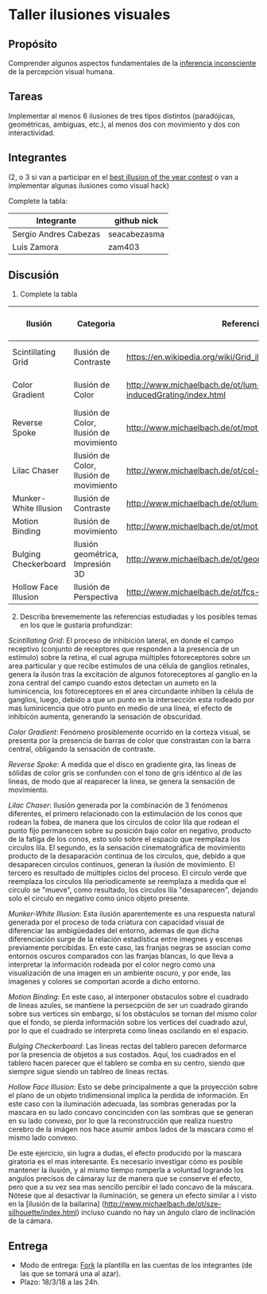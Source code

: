 # Taller ilusiones visuales

## Propósito

Comprender algunos aspectos fundamentales de la [inferencia inconsciente](https://github.com/VisualComputing/Cognitive) de la percepción visual humana.

## Tareas

Implementar al menos 6 ilusiones de tres tipos distintos (paradójicas, geométricas, ambiguas, etc.), al menos dos con movimiento y dos con interactividad.

## Integrantes
(2, o 3 si van a participar en el [best illusion of the year contest](illusionoftheyear.com) o van a implementar algunas ilusiones como visual hack)

Complete la tabla:

| Integrante           | github nick |
|----------------------|-------------|
| Sergio Andres Cabezas|seacabezasma |
| Luis Zamora		   |zam403		 |

## Discusión

1. Complete la tabla

| Ilusión 		        | Categoria      	                    | Referencia                                                | Tipo de interactividad (si aplica) | URL código base (si aplica)               |
|-----------------------|---------------------------------------|-----------------------------------------------------------|------------------------------------|-------------------------------------------|
|Scintillating Grid     |Ilusión de Contraste                   |https://en.wikipedia.org/wiki/Grid_illusion                |(Aplica para todas) Pulse "a" para  |https://www.openprocessing.org/sketch/26605|
|Color Gradient         |Ilusión de Color                       |http://www.michaelbach.de/ot/lum-inducedGrating/index.html |activar o desactivar la ilusión.    |
|Reverse Spoke	        |Ilusión de Color, Ilusión de movimiento|http://www.michaelbach.de/ot/mot-spokes/index.html         |Pulse "espacio" para rotar entre las|                                           |
|Lilac Chaser           |Ilusión de Color, Ilusión de movimiento|http://www.michaelbach.de/ot/col-lilacChaser/index.html    |ilusiones                           |                                           |
|Munker-White Illusion  |Ilusión de Contraste                   |http://www.michaelbach.de/ot/lum-white/index.html          |                                    |                                           |
|Motion Binding         |Ilusión de movimiento                  |http://www.michaelbach.de/ot/mot-motionBinding/index.html  |                                    |                                           |
|Bulging Checkerboard   |Ilusión geométrica, Impresión 3D       |http://www.michaelbach.de/ot/geom_KitaokaBulge/index.html  |                                    |                                           |
|Hollow Face Illusion   |Ilusión de Perspectiva                 |http://www.michaelbach.de/ot/fcs-hollowFace/index.html     |                                    |                                           |

2. Describa brevememente las referencias estudiadas y los posibles temas en los que le gustaría profundizar:

_Scintillating Grid_: El proceso de inhibición lateral, en donde el campo receptivo (conjunto de receptores que responden a la presencia de un estímulo) sobre la retina,
el cual agrupa múltiples fotoreceptores sobre un area particular y que recibe estímulos de una célula de ganglios retinales, genera la ilusón tras la excitación de 
algunos fotoreceptores al ganglio en la zona central del campo cuando estos detectan un aumeto en la luminicencia, los fotoreceptores en el area circundante inhiben 
la célula de ganglios, luego, debido a que un punto en la intersección esta rodeado por mas luminicencia que otro punto en medio de una línea, el efecto de inhibicón 
aumenta, generando la sensación de obscuridad.

_Color Gradient_: Fenómeno prosiblemente ocurrido en la corteza visual, se presenta por la presencia de barras de color que constrastan con la barra central, obligando 
la sensación de contraste.

_Reverse Spoke_: A medida que el disco en gradiente gira, las lineas de sólidas de color gris se confunden con el tono de gris idéntico al de las lineas, de modo 
que al reaparecer la linea, se genera la sensación de movimiento.

_Lilac Chaser_: Ilusión generada por la combinación de 3 fenómenos diferentes, el primero relacionado con la estimulación de los conos que rodean la fobea, de manera
que los círculos de color lila que rodean el punto fijo permanecen sobre su posición bajo color en negativo, producto de la fatiga de los conos, esto solo sobre 
el espacio que reemplaza los circulos lila. El segundo, es la sensación cinematográfica de movimiento producto de la desaparación continua de los circulos, que, 
debido a que desaparecen circulos continuos, generan la ilusión de movimiento. El tercero es resultado de múltiples ciclos del proceso. El circulo verde que 
reemplaza los circulos lila periodicamente se reemplaza a medida que el circulo se "mueve", como resultado, los circulos lila "desaparecen", dejando solo el circulo 
en negativo como único objeto presente.

_Munker-White Illusion_: Esta ilusión aparentemente es una respuesta natural generada por el proceso de toda criatura con capacidad visual de diferenciar las ambigüedades 
del entorno, ademas de que dicha diferenciación surge de la relación estadística entre imegnes y escenas previamente percibidas. En este caso, las franjas negras se asocian
como entornos oscuros comparados con las franjas blancas, lo que lleva a interpretar la información rodeada por el color negro como una visualización de una imagen en 
un ambiente oscuro, y por ende, las imagenes y colores se comportan acorde a dicho entorno.

_Motion Binding_: En este caso, al interponer obstaculos sobre el cuadrado de lineas azules, se mantiene la persecpción de ser un cuadrado girando sobre sus vertices
sin embargo, si los obstáculos se tornan del mismo color que el fondo, se pierda información sobre los vertices del cuadrado azul, por lo que el cuadrado se interpreta como 
lineas oscilando en el espacio.

_Bulging Checkerboard_: Las lineas rectas del tablero parecen deformarce por la presencia de objetos a sus costados. Aquí, los cuadrados en el tablero hacen parecer
que el tablero se comba en su centro, siendo que siempre sigue siendo un tablreo de lineas rectas.

_Hollow Face Illusion_: Esto se debe principalmente a que la proyección sobre el plano de un objeto tridimensional implica la perdida de información. En este caso
con la iluminación adecuada, las sombras generadas por la mascara en su lado concavo concinciden con las sombras que se generan en su lado convexo, por lo que 
la reconstrucción que realiza nuestro cerebro de la imágen nos hace asumir ambos lados de la mascara como el mismo lado convexo.

De este ejercicio, sin lugra a dudas, el efecto producido por la mascara giratoria es el mas interesante. Es necesario investigar cómo es posible mantener la ilusión, 
y al mismo tiempo romperla a voluntad logrando los angulos precisos de cámaray luz de manera que se conserve el efecto, pero que a su vez sea mas sencillo percibir 
el lado concavo de la máscara. Nótese que al desactivar la iluminación, se genera un efecto similar a l visto en la [ilusión de la bailarina] (http://www.michaelbach.de/ot/sze-silhouette/index.html)
incluso cuando no hay un ángulo claro de inclinación de la cámara. 

## Entrega

* Modo de entrega: [Fork](https://help.github.com/articles/fork-a-repo/) la plantilla en las cuentas de los integrantes (de las que se tomará una al azar).
* Plazo: 18/3/18 a las 24h.
